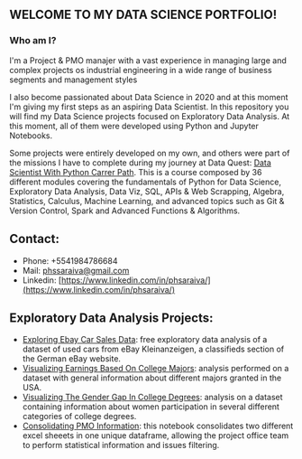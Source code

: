 ## WELCOME TO MY DATA SCIENCE PORTFOLIO!

### Who am I?

I'm a Project & PMO manajer with a vast experience in managing large and complex projects os industrial engineering in a wide range of business segments and management styles

I also become passionated about Data Science in 2020 and at this moment I'm giving my first steps as an aspiring Data Scientist. In this repository you will find my Data Science projects focused on Exploratory Data Analysis. At this moment, all of them were developed using Python and Jupyter Notebooks. 

Some projects were entirely developed on my own, and others were part of the missions I have to complete during my journey at Data Quest: [Data Scientist With Python Carrer Path](https://app.dataquest.io/path/data-scientist). This is a course composed by 36 different modules covering the fundamentals of Python for Data Science, Exploratory Data Analysis, Data Viz, SQL, APIs & Web Scrapping, Algebra, Statistics, Calculus, Machine Learning, and advanced topics such as Git & Version Control, Spark and Advanced Functions & Algorithms.

## Contact:

- Phone: +5541984786684
- Mail: phssaraiva@gmail.com
- Linkedin: [https://www.linkedin.com/in/phsaraiva/](https://www.linkedin.com/in/phsaraiva/)


## Exploratory Data Analysis Projects:

- [Exploring Ebay Car Sales Data](https://github.com/phsaraiva/exploratory_data_analysis/blob/master/exploring_ebay_car_sales_data.ipynb): free exploratory data analysis of a dataset of used cars from eBay Kleinanzeigen, a classifieds section of the German eBay website.
- [Visualizing Earnings Based On College Majors](https://github.com/phsaraiva/exploratory_data_analysis/blob/master/visualizing_earnings_based_on_college_majors.ipynb): analysis performed on a dataset with general information about different majors granted in the USA.
- [Visualizing The Gender Gap In College Degrees](https://github.com/phsaraiva/exploratory_data_analysis/blob/master/gender_gaps_college_degrees_final.ipynb): analysis on a dataset containing information about women participation in several different categories of college degrees.
- [Consolidating PMO Information](https://github.com/phsaraiva/exploratory_data_analysis/blob/master/ib_stats_2.0.ipynb): this notebook consolidates two different excel sheeets in one unique dataframe, allowing the project office team to perform statistical information and issues filtering.
